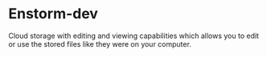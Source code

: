 Enstorm-dev
===========

Cloud storage with editing and viewing capabilities which allows you to edit or use the stored files like they were on your computer.
